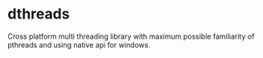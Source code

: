 # dthreads
Cross platform multi threading library with maximum possible familiarity of pthreads and using native api for windows.
